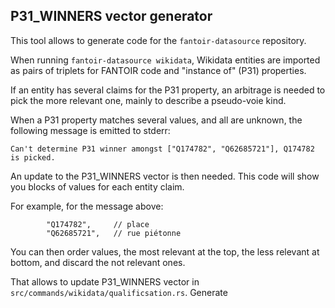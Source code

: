 ## P31_WINNERS vector generator

This tool allows to generate code for the `fantoir-datasource` repository.

When running `fantoir-datasource wikidata`, Wikidata entities are imported
as pairs of triplets for FANTOIR code and "instance of" (P31) properties.

If an entity has several claims for the P31 property, an arbitrage is needed
to pick the more relevant one, mainly to describe a pseudo-voie kind.

When a P31 property matches several values, and all are unknown,
the following message is emitted to stderr:

`Can't determine P31 winner amongst ["Q174782", "Q62685721"], Q174782 is picked.`

An update to the P31_WINNERS vector is then needed. This code will show you blocks
of values for each entity claim.

For example, for the message above:

```
        "Q174782",     // place
        "Q62685721",   // rue piétonne
```

You can then order values, the most relevant at the top,
the less relevant at bottom, and discard the not relevant ones.

That allows to update P31_WINNERS vector in `src/commands/wikidata/qualificsation.rs`.
Generate 
